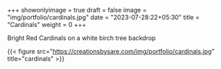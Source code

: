 +++
showonlyimage = true
draft = false
image = "img/portfolio/cardinals.jpg"
date = "2023-07-28:22+05:30"
title = "Cardinals"
weight = 0
+++

Bright Red Cardinals on a white birch tree backdrop

<!--more-->
{{< figure src="https://creationsbysare.com/img/portfolio/cardinals.jpg" title="cardinals" >}}

